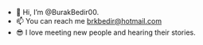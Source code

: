 - 👋 Hi, I’m @BurakBedir00.
- 📫 You can reach me brkbedir@hotmail.com 
- 😎 I love meeting new people and hearing their stories.
<!---
BurakBedir00/BurakBedir00 is a ✨ special ✨ repository because its `README.md` (this file) appears on your GitHub profile.
You can click the Preview link to take a look at your changes.
--->

